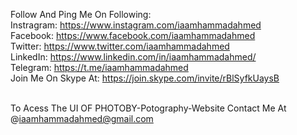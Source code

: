 Follow And Ping Me On Following: <br>
Instragram: https://www.instagram.com/iaamhammadahmed<br>
Facebook: https://www.facebook.com/iaamhammadahmed<br>
Twitter: https://www.twitter.com/iaamhammadahmed<br>
LinkedIn: https://www.linkedin.com/in/iaamhammadahmed/<br>
Telegram: https://t.me/iaamhammadahmed<br>
Join Me On Skype At: https://join.skype.com/invite/rBlSyfkUaysB<br><br>

To Acess The UI OF PHOTOBY-Potography-Website Contact Me At @iaamhammadahmed@gmail.com

